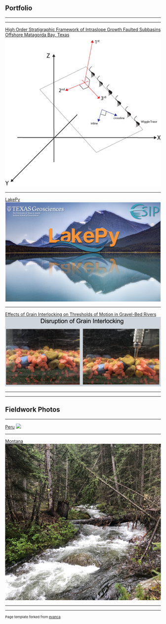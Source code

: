 ## Portfolio

---
---

[High Order Stratigraphic Framework of Intraslope Growth Faulted Subbasins Offshore Matagorda Bay, Texas](/masters_thesis.md)
<img src="images/Masters_thesis/Figure_3.png?raw=true"/>


---

[LakePy](https://github.com/ESIPFed/LakePy)
<img src="images/Lakepy.png?raw=true"/>

---
[Effects of Grain Interlocking on Thresholds of Motion in Gravel-Bed Rivers](/pdf/Franey_undergrad_thesis_poster.pdf)
<img src="images/Grain_disruption.png?raw=true"/>

---
---
## Fieldwork Photos

---

[Peru](/Peru.md)
<img src="images/peru/altiplano.jpeg?raw=true"/>

---

[Montana](/Montana.md)
<img src="images/montana/heckla_river.JPG?raw=true"/>

---
---

<p style="font-size:11px">Page template forked from <a href="https://github.com/evanca/quick-portfolio">evanca</a></p>
<!-- Remove above link if you don't want to attibute -->
